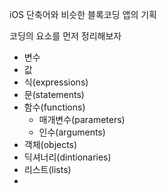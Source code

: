 iOS 단축어와 비슷한 블록코딩 앱의 기획

코딩의 요소를 먼저 정리해보자

- 변수
- 값
- 식(expressions)
- 문(statements)
- 함수(functions)
	- 매개변수(parameters)
	- 인수(arguments)
- 객체(objects)
- 딕셔너리(dintionaries)
- 리스트(lists)
- 